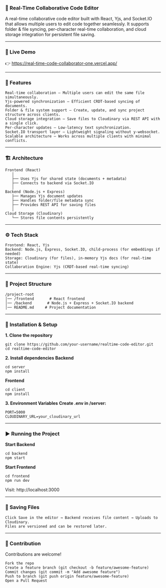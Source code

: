 ### 📝 Real-Time Collaborative Code Editor
A real-time collaborative code editor built with React, Yjs, and Socket.IO that allows multiple users to edit code together seamlessly.
It supports folder & file syncing, per-character real-time collaboration, and cloud storage integration for persistent file saving.

---
### 🔗 Live Demo  
👉 https://real-time-code-collaborator-one.vercel.app/  

---

### 🚀 Features
```
Real-time collaboration – Multiple users can edit the same file simultaneously.
Yjs-powered synchronization – Efficient CRDT-based syncing of documents.
Folder & file system support – Create, update, and sync project structure across clients.
Cloud storage integration – Save files to Cloudinary via REST API with a single click.
Per-character updates – Low-latency text synchronization.
Socket.IO transport layer – Lightweight signaling without y-websocket.
Scalable architecture – Works across multiple clients with minimal conflicts.
```

---

### 🏗️ Architecture
```
Frontend (React)  
   │
   ├── Uses Yjs for shared state (documents + metadata)  
   ├── Connects to backend via Socket.IO  
   │
Backend (Node.js + Express)  
   ├── Manages Yjs document updates  
   ├── Handles folder/file metadata sync  
   ├── Provides REST API for saving files  
   │
Cloud Storage (Cloudinary)
   └── Stores file contents persistently
```

---

### ⚙️ Tech Stack
```
Frontend: React, Yjs
Backend: Node.js, Express, Socket.IO, child-process (for embeddings if needed)
Storage: Cloudinary (for files), in-memory Yjs docs (for real-time state)
Collaboration Engine: Yjs (CRDT-based real-time syncing)
```
---

### 📂 Project Structure
```
/project-root
│── /frontend       # React frontend
│── /backend       # Node.js + Express + Socket.IO backend
│── README.md     # Project documentation
```

---

### 🔧 Installation & Setup
**1. Clone the repository**
```
git clone https://github.com/your-username/realtime-code-editor.git
cd realtime-code-editor
```

**2. Install dependencies**
**Backend**
```
cd server
npm install
```
**Frontend**
```
cd client
npm install
```

**3. Environment Variables**
**Create .env in /server:**
```
PORT=5000
CLOUDINARY_URL=your_cloudinary_url
```
---

### ▶️ Running the Project
**Start Backend**
```
cd backend
npm start
```
**Start Frontend**
```
cd frontend
npm run dev
```
Visit: http://localhost:3000

--- 

### 💾 Saving Files
```
Click Save in the editor → Backend receives file content → Uploads to Cloudinary.
Files are versioned and can be restored later.
```
---

### 🤝 Contribution

Contributions are welcome!
```
Fork the repo
Create a feature branch (git checkout -b feature/awesome-feature)
Commit changes (git commit -m "Add awesome feature")
Push to branch (git push origin feature/awesome-feature)
Open a Pull Request
```


